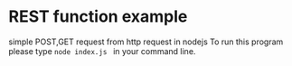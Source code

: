 # REST function example
simple POST,GET request from http request in nodejs 
To run this program please type 
`node index.js ` in your command line.
